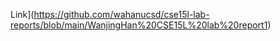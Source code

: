 Link](https://github.com/wahanucsd/cse15l-lab-reports/blob/main/WanjingHan%20CSE15L%20lab%20report1)